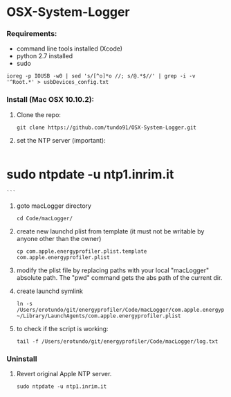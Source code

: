 # OSX-System-Logger





### Requirements:

* command line tools installed (Xcode)
* python 2.7 installed 
* sudo

```
ioreg -p IOUSB -w0 | sed 's/[^o]*o //; s/@.*$//' | grep -i -v '^Root.*' > usbDevices_config.txt
```

### Install (Mac OSX 10.10.2):

1. Clone the repo:

	```
	git clone https://github.com/tundo91/OSX-System-Logger.git
	```

1. set the NTP server (important):

	```
# 	sudo ntpdate -u ntp1.inrim.it
	```
	
1. goto macLogger directory
	
	```
	cd Code/macLogger/
	```
	
1. create new launchd plist from template (it must not be writable by anyone other than the owner)
	
	```
	cp com.apple.energyprofiler.plist.template com.apple.energyprofiler.plist
	```
		
1. modify the plist file by replacing paths with your local "macLogger" absolute path. The "pwd" command gets the abs path of the current dir.

1. create launchd symlink
	
	```
	ln -s /Users/erotundo/git/energyprofiler/Code/macLogger/com.apple.energyprofiler.plist ~/Library/LaunchAgents/com.apple.energyprofiler.plist
	```
1. to check if the script is working:
	
	```
	tail -f /Users/erotundo/git/energyprofiler/Code/macLogger/log.txt
	```
	
	
### Uninstall

1. Revert original Apple NTP server. 

	```
	sudo ntpdate -u ntp1.inrim.it
	```
